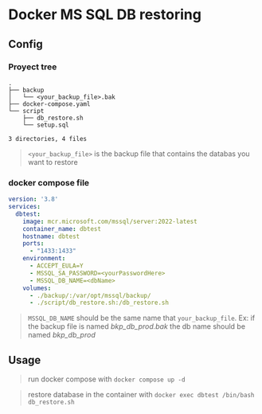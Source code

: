 # Docker MS SQL DB restoring

## Config

### Proyect tree
```
.
├── backup
│   └── <your_backup_file>.bak
├── docker-compose.yaml
└── script
    ├── db_restore.sh
    └── setup.sql

3 directories, 4 files
```

> `<your_backup_file>` is the backup file that contains the databas
you want to restore

### docker compose file

```yaml
version: '3.8'
services:
  dbtest:
    image: mcr.microsoft.com/mssql/server:2022-latest
    container_name: dbtest
    hostname: dbtest
    ports:
      - "1433:1433"
    environment:
      - ACCEPT_EULA=Y
      - MSSQL_SA_PASSWORD=<yourPasswordHere>
      - MSSQL_DB_NAME=<dbName>
    volumes:
      - ./backup/:/var/opt/mssql/backup/
      - ./script/db_restore.sh:/db_restore.sh
```

> `MSSQL_DB_NAME` should be the same name that `your_backup_file`. Ex: 
> if the backup file is named *bkp_db_prod.bak* the db name should be
> named *bkp_db_prod*

## Usage

> run docker compose with `docker compose up -d`

> restore database in the container with `docker exec dbtest /bin/bash db_restore.sh`
